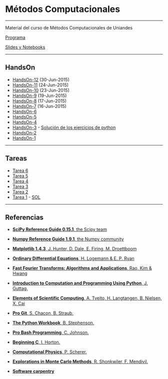 # Métodos Computacionales

---

Material del curso de Métodos Computacionales de Uniandes

[Programa](https://github.com/ComputoCienciasUniandes/MetodosComputacionales/blob/master/syllabus/syllabus-2015V.pdf)

[Slides y Notebooks](https://github.com/ComputoCienciasUniandes/MetodosComputacionales/tree/master/slides/2015-V)

---

## HandsOn

* [HandsOn-12](https://github.com/ComputoCienciasUniandes/MetodosComputacionales/blob/master/hands_on/HandsOn-12.md) (30-Jun-2015)
* [HandsOn-11](https://github.com/ComputoCienciasUniandes/MetodosComputacionales/blob/master/hands_on/HandsOn-11.md) (24-Jun-2015)
* [HandsOn-10](https://github.com/ComputoCienciasUniandes/MetodosComputacionales/blob/master/hands_on/HandsOn-10.md) (23-Jun-2015)
* [HandsOn-9](https://github.com/ComputoCienciasUniandes/MetodosComputacionales/blob/master/hands_on/HandsOn-9.md) (19-Jun-2015)
* [HandsOn-8](https://github.com/ComputoCienciasUniandes/MetodosComputacionales/blob/master/hands_on/HandsOn-8.md) (17-Jun-2015)
* [HandsOn-7](https://github.com/ComputoCienciasUniandes/MetodosComputacionales/blob/master/hands_on/HandsOn-7.md) (16-Jun-2015)
* [HandsOn-6](https://github.com/ComputoCienciasUniandes/MetodosComputacionales/blob/master/hands_on/HandsOn-6.md)
* [HandsOn-5](https://github.com/ComputoCienciasUniandes/MetodosComputacionales/blob/master/hands_on/HandsOn-5.md)
* [HandsOn-4](https://github.com/ComputoCienciasUniandes/MetodosComputacionales/blob/master/hands_on/HandsOn-4.md)
* [HandsOn-3](https://github.com/ComputoCienciasUniandes/MetodosComputacionales/blob/master/hands_on/HandsOn-3.md) - [Solución de los ejercicios de python](https://github.com/ComputoCienciasUniandes/MetodosComputacionales/tree/master/hands_on/python/pyworkbook)
* [HandsOn-2](https://github.com/ComputoCienciasUniandes/MetodosComputacionales/blob/master/hands_on/HandsOn-2.md)
* [HandsOn-1](https://github.com/ComputoCienciasUniandes/MetodosComputacionales/blob/master/hands_on/HandsOn-1.md)

---

## Tareas

* [Tarea 6](https://github.com/ComputoCienciasUniandes/MetodosComputacionales/raw/master/homework/2015-V/HW6/HW6.pdf)
* [Tarea 5](https://github.com/ComputoCienciasUniandes/MetodosComputacionales/raw/master/homework/2015-V/HW5/HW5.pdf)
* [Tarea 4](https://github.com/ComputoCienciasUniandes/MetodosComputacionales/raw/master/homework/2015-V/HW4/HW4.pdf)
* [Tarea 3](https://github.com/ComputoCienciasUniandes/MetodosComputacionales/raw/master/homework/2015-V/HW3/HW3.pdf)
* [Tarea 2](https://github.com/ComputoCienciasUniandes/MetodosComputacionales/raw/master/homework/2015-V/HW2/HW2.pdf)
* [Tarea 1](https://github.com/ComputoCienciasUniandes/MetodosComputacionales/blob/master/homework/2015-V/HW1/HW1.pdf) - [ SOL](https://github.com/ComputoCienciasUniandes/MetodosComputacionales/tree/master/homework/2015-V/HW1/HW1-Sol)

---

## Referencias

* [**SciPy Reference Guide 0.15.1**, the Scipy team](http://docs.scipy.org/doc/scipy/scipy-ref-0.15.1.pdf)

* [**Numpy Reference Guide 1.9.1**, the Numpy community](http://docs.scipy.org/doc/numpy/numpy-ref-1.9.1.pdf)

* [**Matplotlib 1.4.3**, J. Hunter, D. Dale, E. Firing, M. Droettboom](http://matplotlib.org/Matplotlib.pdf)

* [**Ordinary Differential Equations**, H. Logemann & E. P. Ryan](http://link.springer.com.ezproxy.uniandes.edu.co:8080/book/10.1007%2F978-1-4471-6398-5)

* [**Fast Fourier Transforms: Algorithms and Applications**, Rao, Kim & Hwang](http://link.springer.com.ezproxy.uniandes.edu.co:8080/book/10.1007%2F978-1-4020-6629-0)

* [**Introduction to Computation and Programming Using Python**, J. Guttag.](http://mitpress.mit.edu/books/introduction-computation-and-programming-using-python-0)

* [**Elements of Scientific Computing**, A. Tveito, H. Langtangen, B. Nielsen, X. Cai](http://link.springer.com.ezproxy.uniandes.edu.co:8080/book/10.1007\%2F978-3-642-11299-7)

* [**Pro Git**, S. Chacon, B. Straub.](http://link.springer.com.ezproxy.uniandes.edu.co:8080/book/10.1007\%2F978-1-4302-1834-0)

* [**The Python Workbook**, B. Stephenson.](http://link.springer.com.ezproxy.uniandes.edu.co:8080/book/10.1007\%2F978-3-319-14240-1)

* [**Pro Bash Programming**, C. Johnson.](http://link.springer.com.ezproxy.uniandes.edu.co:8080/book/10.1007\%2F978-1-4302-1998-9)

* [**Beginning C**, I. Horton.](http://link.springer.com.ezproxy.uniandes.edu.co:8080/book/10.1007\%2F978-1-4302-0243-1)

* [**Computational Physics**, P. Scherer.](http://link.springer.com.ezproxy.uniandes.edu.co:8080/book/10.1007\%2F978-3-642-13990-1)

* [**Explorations in Monte Carlo Methods**, R. Shonkwiler, F. Mendivil.](http://link.springer.com.ezproxy.uniandes.edu.co:8080/book/10.1007\%2F978-0-387-87837-9)

* [**Software carpentry**](http://software-carpentry.org/)
